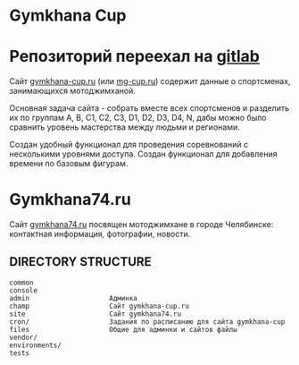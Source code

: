 Gymkhana Cup
=============

Репозиторий переехал на [gitlab](https://gitlab.com/pogromistik/Gymkhana)
===================================================================

Сайт [gymkhana-cup.ru](http://gymkhana-cup.ru) (или [mg-cup.ru](http://mg-cup.ru)) содержит данные о спортсменах, занимающихся мотоджимханой.

Основная задача сайта - собрать вместе всех спортсменов и разделить их по группам A, B, C1, C2, C3, D1, D2, D3, D4, N, дабы можно было
сравнить уровень мастерства между людьми и регионами.

Создан удобный функционал для проведения соревнований с несколькими уровнями доступа. 
Создан функционал для добавления времени по базовым фигурам.

Gymkhana74.ru
=============
Сайт [gymkhana74.ru](http://gymkhana74.ru) посвящен мотоджимхане
в городе Челябинске: контактная информация, фотографии, новости.

DIRECTORY STRUCTURE
-------------------

```
common
console     
admin                    Админка              
champ                    Сайт gymkhana-cup.ru      
site                     Сайт gymkhana74.ru
cron/                    Задания по расписанию для сайта gymkhana-cup
files                    Общие для админки и сайтов файлы
vendor/                  
environments/            
tests                  
```
